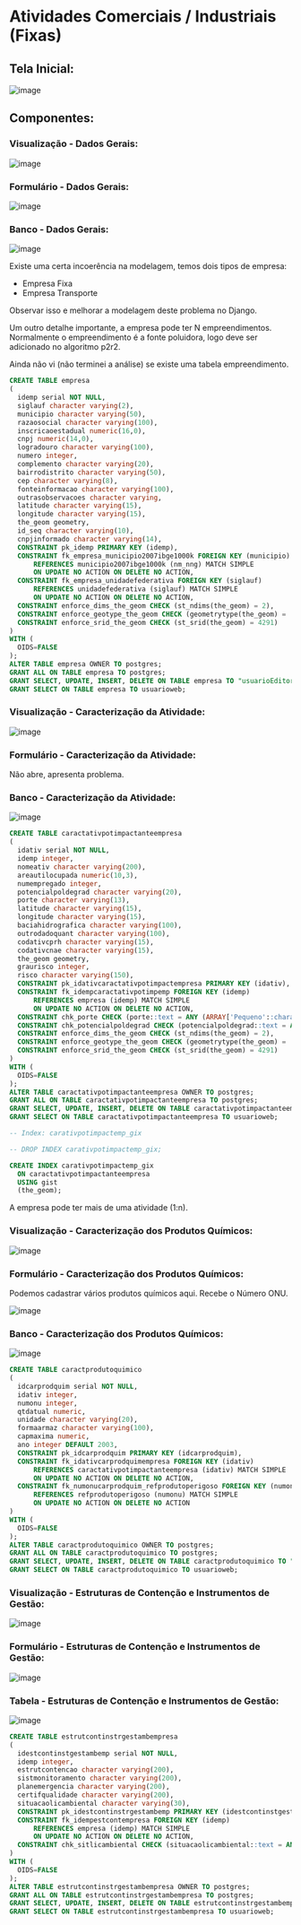 # Atividades Comerciais / Industriais (Fixas)

## Tela Inicial:

![image](img/02_inicio.png)


## Componentes:

### Visualização - Dados Gerais:

![image](img/02_dados_gerais.png)

### Formulário - Dados Gerais:
![image](img/02_dados_gerais_form.png)


### Banco - Dados Gerais:
![image](img/02_dados_gerais_tab.png)


Existe uma certa incoerência na modelagem, temos dois tipos de empresa: 

* Empresa Fixa
* Empresa Transporte

Observar isso e melhorar a modelagem deste problema no Django.

Um outro detalhe importante, a empresa pode ter N empreendimentos. Normalmente o empreendimento é a fonte poluidora, logo deve ser adicionado no algoritmo p2r2.

Ainda não vi (não terminei a análise) se existe uma tabela empreendimento.

```sql
CREATE TABLE empresa
(
  idemp serial NOT NULL,
  siglauf character varying(2),
  municipio character varying(50),
  razaosocial character varying(100),
  inscricaoestadual numeric(16,0),
  cnpj numeric(14,0),
  logradouro character varying(100),
  numero integer,
  complemento character varying(20),
  bairrodistrito character varying(50),
  cep character varying(8),
  fonteinformacao character varying(100),
  outrasobservacoes character varying,
  latitude character varying(15),
  longitude character varying(15),
  the_geom geometry,
  id_seq character varying(10),
  cnpjinformado character varying(14),
  CONSTRAINT pk_idemp PRIMARY KEY (idemp),
  CONSTRAINT fk_empresa_municipio2007ibge1000k FOREIGN KEY (municipio)
      REFERENCES municipio2007ibge1000k (nm_nng) MATCH SIMPLE
      ON UPDATE NO ACTION ON DELETE NO ACTION,
  CONSTRAINT fk_empresa_unidadefederativa FOREIGN KEY (siglauf)
      REFERENCES unidadefederativa (siglauf) MATCH SIMPLE
      ON UPDATE NO ACTION ON DELETE NO ACTION,
  CONSTRAINT enforce_dims_the_geom CHECK (st_ndims(the_geom) = 2),
  CONSTRAINT enforce_geotype_the_geom CHECK (geometrytype(the_geom) = 'POINT'::text OR the_geom IS NULL),
  CONSTRAINT enforce_srid_the_geom CHECK (st_srid(the_geom) = 4291)
)
WITH (
  OIDS=FALSE
);
ALTER TABLE empresa OWNER TO postgres;
GRANT ALL ON TABLE empresa TO postgres;
GRANT SELECT, UPDATE, INSERT, DELETE ON TABLE empresa TO "usuarioEditor";
GRANT SELECT ON TABLE empresa TO usuarioweb;
```

### Visualização - Caracterização da Atividade:

![image](img/02_atividade_list.png)



### Formulário - Caracterização da Atividade:

Não abre, apresenta problema.



### Banco - Caracterização da Atividade:

![image](img/02_atividade_tab.png)

```sql
CREATE TABLE caractativpotimpactanteempresa
(
  idativ serial NOT NULL,
  idemp integer,
  nomeativ character varying(200),
  areautilocupada numeric(10,3),
  numempregado integer,
  potencialpoldegrad character varying(20),
  porte character varying(13),
  latitude character varying(15),
  longitude character varying(15),
  baciahidrografica character varying(100),
  outrodadoquant character varying(100),
  codativcprh character varying(15),
  codativcnae character varying(15),
  the_geom geometry,
  graurisco integer,
  risco character varying(150),
  CONSTRAINT pk_idativcaractativpotimpactempresa PRIMARY KEY (idativ),
  CONSTRAINT fk_idempcaractativpotimpemp FOREIGN KEY (idemp)
      REFERENCES empresa (idemp) MATCH SIMPLE
      ON UPDATE NO ACTION ON DELETE NO ACTION,
  CONSTRAINT chk_porte CHECK (porte::text = ANY (ARRAY['Pequeno'::character varying::text, 'Médio'::character varying::text, 'Grande'::character varying::text, 'Não Informado'::character varying::text])),
  CONSTRAINT chk_potencialpoldegrad CHECK (potencialpoldegrad::text = ANY (ARRAY['Pequeno'::character varying::text, 'Médio'::character varying::text, 'Grande'::character varying::text, 'A ser classificado'::character varying::text])),
  CONSTRAINT enforce_dims_the_geom CHECK (st_ndims(the_geom) = 2),
  CONSTRAINT enforce_geotype_the_geom CHECK (geometrytype(the_geom) = 'POINT'::text OR the_geom IS NULL),
  CONSTRAINT enforce_srid_the_geom CHECK (st_srid(the_geom) = 4291)
)
WITH (
  OIDS=FALSE
);
ALTER TABLE caractativpotimpactanteempresa OWNER TO postgres;
GRANT ALL ON TABLE caractativpotimpactanteempresa TO postgres;
GRANT SELECT, UPDATE, INSERT, DELETE ON TABLE caractativpotimpactanteempresa TO "usuarioEditor";
GRANT SELECT ON TABLE caractativpotimpactanteempresa TO usuarioweb;

-- Index: carativpotimpactemp_gix

-- DROP INDEX carativpotimpactemp_gix;

CREATE INDEX carativpotimpactemp_gix
  ON caractativpotimpactanteempresa
  USING gist
  (the_geom);
```


A empresa pode ter mais de uma atividade (1:n).


### Visualização - Caracterização dos Produtos Químicos:

![image](img/02_produtos_quimicos_list.png)

### Formulário - Caracterização dos Produtos Químicos:

Podemos cadastrar vários produtos químicos aqui. Recebe o Número ONU.

![image](img/02_prod_quim_form.png)



### Banco - Caracterização dos Produtos Químicos:

![image](img/02_prod_quim_tab.png)

```sql
CREATE TABLE caractprodutoquimico
(
  idcarprodquim serial NOT NULL,
  idativ integer,
  numonu integer,
  qtdatual numeric,
  unidade character varying(20),
  formaarmaz character varying(100),
  capmaxima numeric,
  ano integer DEFAULT 2003,
  CONSTRAINT pk_idcarprodquim PRIMARY KEY (idcarprodquim),
  CONSTRAINT fk_idativcarprodquimempresa FOREIGN KEY (idativ)
      REFERENCES caractativpotimpactanteempresa (idativ) MATCH SIMPLE
      ON UPDATE NO ACTION ON DELETE NO ACTION,
  CONSTRAINT fk_numonucarprodquim_refprodutoperigoso FOREIGN KEY (numonu)
      REFERENCES refprodutoperigoso (numonu) MATCH SIMPLE
      ON UPDATE NO ACTION ON DELETE NO ACTION
)
WITH (
  OIDS=FALSE
);
ALTER TABLE caractprodutoquimico OWNER TO postgres;
GRANT ALL ON TABLE caractprodutoquimico TO postgres;
GRANT SELECT, UPDATE, INSERT, DELETE ON TABLE caractprodutoquimico TO "usuarioEditor";
GRANT SELECT ON TABLE caractprodutoquimico TO usuarioweb;
```

### Visualização - Estruturas de Contenção e Instrumentos de  Gestão:

![image](img/02_gestao_list.png)


### Formulário - Estruturas de Contenção e Instrumentos de  Gestão:

![image](img/02_instrumentos_form.png)



### Tabela - Estruturas de Contenção e Instrumentos de  Gestão:

![image](img/02_instrumentos_tab.png)


```sql
CREATE TABLE estrutcontinstrgestambempresa
(
  idestcontinstgestambemp serial NOT NULL,
  idemp integer,
  estrutcontencao character varying(200),
  sistmonitoramento character varying(200),
  planemergencia character varying(200),
  certifqualidade character varying(200),
  situacaolicambiental character varying(30),
  CONSTRAINT pk_idestcontinstrgestambemp PRIMARY KEY (idestcontinstgestambemp),
  CONSTRAINT fk_idempestcontempresa FOREIGN KEY (idemp)
      REFERENCES empresa (idemp) MATCH SIMPLE
      ON UPDATE NO ACTION ON DELETE NO ACTION,
  CONSTRAINT chk_sitlicambiental CHECK (situacaolicambiental::text = ANY (ARRAY['Licença Prévia'::character varying::text, 'Licença de Instalação'::character varying::text, 'Licença de Operação'::character varying::text, 'Não Licenciado'::character varying::text, 'Licença em Fase de Renovação'::character varying::text, 'Licença Solicitada'::character varying::text, 'Sem licenças válidas'::character varying::text]))
)
WITH (
  OIDS=FALSE
);
ALTER TABLE estrutcontinstrgestambempresa OWNER TO postgres;
GRANT ALL ON TABLE estrutcontinstrgestambempresa TO postgres;
GRANT SELECT, UPDATE, INSERT, DELETE ON TABLE estrutcontinstrgestambempresa TO "usuarioEditor";
GRANT SELECT ON TABLE estrutcontinstrgestambempresa TO usuarioweb;

```








